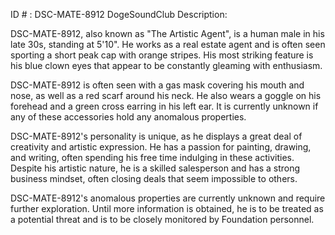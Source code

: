 ID # : DSC-MATE-8912
DogeSoundClub Description:

DSC-MATE-8912, also known as "The Artistic Agent", is a human male in his late 30s, standing at 5'10". He works as a real estate agent and is often seen sporting a short peak cap with orange stripes. His most striking feature is his blue clown eyes that appear to be constantly gleaming with enthusiasm.

DSC-MATE-8912 is often seen with a gas mask covering his mouth and nose, as well as a red scarf around his neck. He also wears a goggle on his forehead and a green cross earring in his left ear. It is currently unknown if any of these accessories hold any anomalous properties.

DSC-MATE-8912's personality is unique, as he displays a great deal of creativity and artistic expression. He has a passion for painting, drawing, and writing, often spending his free time indulging in these activities. Despite his artistic nature, he is a skilled salesperson and has a strong business mindset, often closing deals that seem impossible to others.

DSC-MATE-8912's anomalous properties are currently unknown and require further exploration. Until more information is obtained, he is to be treated as a potential threat and is to be closely monitored by Foundation personnel.